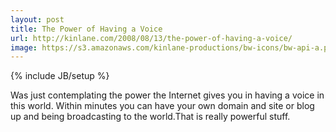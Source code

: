 ```yaml
---
layout: post
title: The Power of Having a Voice
url: http://kinlane.com/2008/08/13/the-power-of-having-a-voice/
image: https://s3.amazonaws.com/kinlane-productions/bw-icons/bw-api-a.png
---
```

{% include JB/setup %}
Was just contemplating the power the Internet gives you in having a voice in this world.  Within minutes you can have your own domain and site or blog up and being broadcasting to the world.That is really powerful stuff.